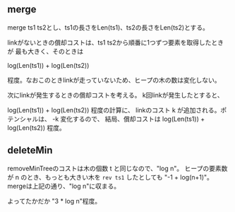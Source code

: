 ## merge

merge ts1 ts2とし、ts1の長さをLen(ts1)、ts2の長さをLen(ts2)とする。

linkがないときの償却コストは、ts1 ts2から順番に1つずつ要素を取得したときが
最も大きく、そのときは

log(Len(ts1)) + log(Len(ts2))

程度。なおこのときlinkが走っていないため、ヒープの木の数は変化しない。

次にlinkが発生するときの償却コストを考える。
k回linkが発生したとすると、

log(Len(ts1)) + log(Len(ts2)) 程度の計算に、
linkのコスト k が追加される。ポテンシャルは、 -k 変化するので、
結局、償却コストは log(Len(ts1)) + log(Len(ts2)) 程度。


## deleteMin

removeMinTreeのコストは木の個数 t と同じなので、"log n"。
ヒープの要素数が n のとき、もっとも大きい木を `rev ts1` したとしても "-1 + log(n+1)"。
mergeは上記の通り、"log n"に収まる。

よってたかだか "3 * log n"程度。
